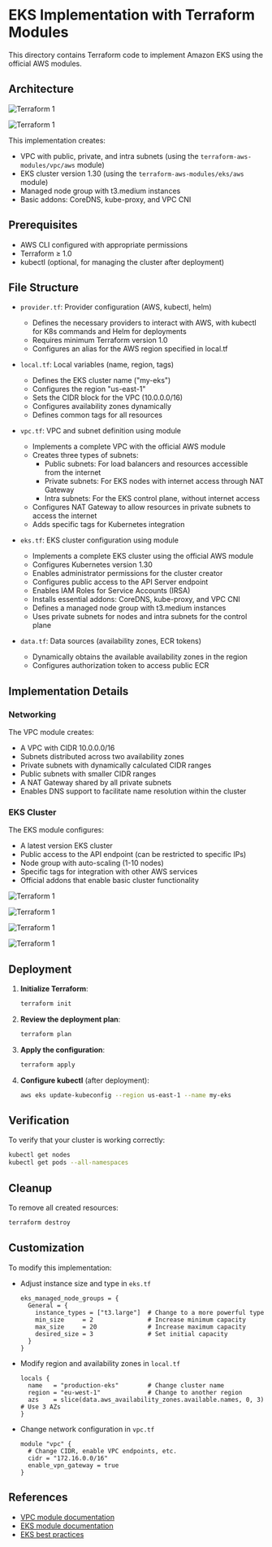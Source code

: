 # EKS Implementation with Terraform Modules

This directory contains Terraform code to implement Amazon EKS using the official AWS modules.

## Architecture

![Terraform 1](https://github.com/Andherson333333/AWS-IAC/blob/main/AWS%20EKS/imagenes/eks-1.png)

![Terraform 1](https://github.com/Andherson333333/AWS-IAC/blob/main/AWS%20EKS/imagenes/eks-permisis-1.png)

This implementation creates:

- VPC with public, private, and intra subnets (using the `terraform-aws-modules/vpc/aws` module)
- EKS cluster version 1.30 (using the `terraform-aws-modules/eks/aws` module)
- Managed node group with t3.medium instances
- Basic addons: CoreDNS, kube-proxy, and VPC CNI

## Prerequisites

- AWS CLI configured with appropriate permissions
- Terraform ≥ 1.0
- kubectl (optional, for managing the cluster after deployment)

## File Structure

- `provider.tf`: Provider configuration (AWS, kubectl, helm)
  - Defines the necessary providers to interact with AWS, with kubectl for K8s commands and Helm for deployments
  - Requires minimum Terraform version 1.0
  - Configures an alias for the AWS region specified in local.tf

- `local.tf`: Local variables (name, region, tags)
  - Defines the EKS cluster name ("my-eks")
  - Configures the region "us-east-1"
  - Sets the CIDR block for the VPC (10.0.0.0/16)
  - Configures availability zones dynamically
  - Defines common tags for all resources

- `vpc.tf`: VPC and subnet definition using module
  - Implements a complete VPC with the official AWS module
  - Creates three types of subnets:
    - Public subnets: For load balancers and resources accessible from the internet
    - Private subnets: For EKS nodes with internet access through NAT Gateway
    - Intra subnets: For the EKS control plane, without internet access
  - Configures NAT Gateway to allow resources in private subnets to access the internet
  - Adds specific tags for Kubernetes integration

- `eks.tf`: EKS cluster configuration using module
  - Implements a complete EKS cluster using the official AWS module
  - Configures Kubernetes version 1.30
  - Enables administrator permissions for the cluster creator
  - Configures public access to the API Server endpoint
  - Enables IAM Roles for Service Accounts (IRSA)
  - Installs essential addons: CoreDNS, kube-proxy, and VPC CNI
  - Defines a managed node group with t3.medium instances
  - Uses private subnets for nodes and intra subnets for the control plane

- `data.tf`: Data sources (availability zones, ECR tokens)
  - Dynamically obtains the available availability zones in the region
  - Configures authorization token to access public ECR

## Implementation Details

### Networking

The VPC module creates:
- A VPC with CIDR 10.0.0.0/16
- Subnets distributed across two availability zones
- Private subnets with dynamically calculated CIDR ranges
- Public subnets with smaller CIDR ranges
- A NAT Gateway shared by all private subnets
- Enables DNS support to facilitate name resolution within the cluster

### EKS Cluster

The EKS module configures:
- A latest version EKS cluster
- Public access to the API endpoint (can be restricted to specific IPs)
- Node group with auto-scaling (1-10 nodes)
- Specific tags for integration with other AWS services
- Official addons that enable basic cluster functionality

![Terraform 1](https://github.com/Andherson333333/AWS-IAC/blob/main/AWS%20EKS/imagenes/eks-1.png)

![Terraform 1](https://github.com/Andherson333333/AWS-IAC/blob/main/AWS%20EKS/imagenes/eks-2.png)

![Terraform 1](https://github.com/Andherson333333/AWS-IAC/blob/main/AWS%20EKS/imagenes/eks-3.png)

![Terraform 1](https://github.com/Andherson333333/AWS-IAC/blob/main/AWS%20EKS/imagenes/eks-4.png)

## Deployment

1. **Initialize Terraform**:
   ```bash
   terraform init
   ```

2. **Review the deployment plan**:
   ```bash
   terraform plan
   ```

3. **Apply the configuration**:
   ```bash
   terraform apply
   ```

4. **Configure kubectl** (after deployment):
   ```bash
   aws eks update-kubeconfig --region us-east-1 --name my-eks
   ```

## Verification

To verify that your cluster is working correctly:

```bash
kubectl get nodes
kubectl get pods --all-namespaces
```

## Cleanup

To remove all created resources:

```bash
terraform destroy
```

## Customization

To modify this implementation:

- Adjust instance size and type in `eks.tf`
  ```hcl
  eks_managed_node_groups = {
    General = {
      instance_types = ["t3.large"]  # Change to a more powerful type
      min_size     = 2               # Increase minimum capacity
      max_size     = 20              # Increase maximum capacity
      desired_size = 3               # Set initial capacity
    }
  }
  ```

- Modify region and availability zones in `local.tf`
  ```hcl
  locals {
    name   = "production-eks"        # Change cluster name
    region = "eu-west-1"             # Change to another region
    azs    = slice(data.aws_availability_zones.available.names, 0, 3)  # Use 3 AZs
  }
  ```

- Change network configuration in `vpc.tf`
  ```hcl
  module "vpc" {
    # Change CIDR, enable VPC endpoints, etc.
    cidr = "172.16.0.0/16"
    enable_vpn_gateway = true
  }
  ```

## References

- [VPC module documentation](https://registry.terraform.io/modules/terraform-aws-modules/vpc/aws/latest)
- [EKS module documentation](https://registry.terraform.io/modules/terraform-aws-modules/eks/aws/latest)
- [EKS best practices](https://aws.github.io/aws-eks-best-practices/)
